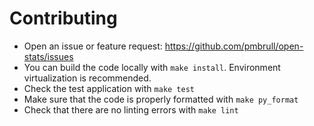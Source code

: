 # Contributing

- Open an issue or feature request: https://github.com/pmbrull/open-stats/issues
- You can build the code locally with `make install`. Environment virtualization is recommended.
- Check the test application with `make test`
- Make sure that the code is properly formatted with `make py_format`
- Check that there are no linting errors with `make lint`
